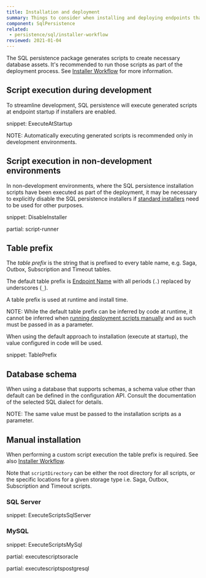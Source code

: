 ```yaml
---
title: Installation and deployment
summary: Things to consider when installing and deploying endpoints that use SQL persistence
component: SqlPersistence
related:
 - persistence/sql/installer-workflow
reviewed: 2021-01-04
---
```


The SQL persistence package generates scripts to create necessary database assets. It's recommended to run those scripts as part of the deployment process. See [Installer Workflow](installer-workflow.md) for more information.


## Script execution during development

To streamline development, SQL persistence will execute generated scripts at endpoint startup if installers are enabled.

snippet: ExecuteAtStartup

NOTE: Automatically executing generated scripts is recommended only in development environments.


## Script execution in non-development environments

In non-development environments, where the SQL persistence installation scripts have been executed as part of the deployment, it may be necessary to explicitly disable the SQL persistence installers if [standard installers](/nservicebus/operations/installers.md) need to be used for other purposes.

snippet: DisableInstaller

partial: script-runner


## Table prefix

The *table prefix* is the string that is prefixed to every table name, e.g. Saga, Outbox, Subscription and Timeout tables.

The default table prefix is [Endpoint Name](/nservicebus/endpoints/specify-endpoint-name.md) with all periods (`.`) replaced by underscores (`_`).

A table prefix is used at runtime and install time. 

NOTE: While the default table prefix can be inferred by code at runtime, it cannot be inferred when [running deployment scripts manually](#manual-installation) and as such must be passed in as a parameter.

When using the default approach to installation (execute at startup), the value configured in code will be used.

snippet: TablePrefix


## Database schema

When using a database that supports schemas, a schema value other than default can be defined in the configuration API. Consult the documentation of the selected SQL dialect for details. 

NOTE: The same value must be passed to the installation scripts as a parameter.


## Manual installation

When performing a custom script execution the table prefix is required. See also [Installer Workflow](installer-workflow.md).

Note that `scriptDirectory` can be either the root directory for all scripts, or the specific locations for a given storage type i.e. Saga, Outbox, Subscription and Timeout scripts.


### SQL Server

snippet: ExecuteScriptsSqlServer


### MySQL

snippet: ExecuteScriptsMySql

partial: executescriptsoracle

partial: executescriptspostgresql